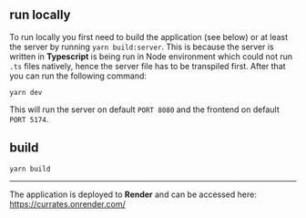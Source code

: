 ## run locally
To run locally you first need to build the application (see below) or at least the server by running `yarn build:server`. This is because the server is written in **Typescript** is being run in Node environment which could not run `.ts` files natively, hence the server file has to be transpiled first. After that you can run the following command:
```
yarn dev
```
This will run the server on default `PORT 8080` and the frontend on default `PORT 5174`.

## build

```
yarn build
```
---
The application is deployed to **Render** and can be accessed here: https://currates.onrender.com/
